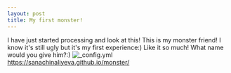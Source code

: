 ```yaml
---
layout: post
title: My first monster! 
---
```


I have just started processing and look at this! This is my monster friend! I know it's still ugly but it's my first experience:) Like it so much! What name would you give him?:)
![_config.yml](http://cs626321.vk.me/v626321291/151dd/AhUYv6MzLgA.jpg)
https://sanachinaliyeva.github.io/monster/
